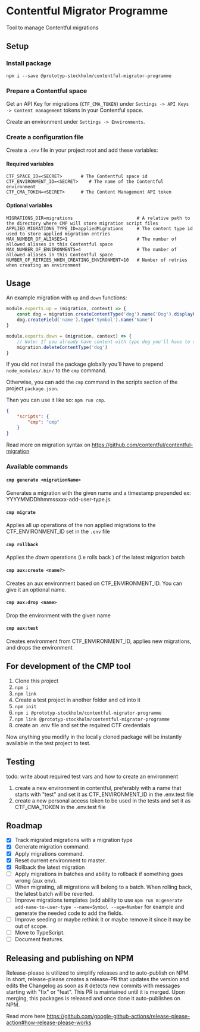 # Contentful Migrator Programme
Tool to manage Contentful migrations

## Setup

### Install package

```shell script
npm i --save @prototyp-stockholm/contentful-migrator-programme
```

### Prepare a Contentful space

Get an API Key for migrations (`CTF_CMA_TOKEN`) under `Settings -> API Keys -> Content management` tokens in your Contentful space.

Create an environment under `Settings -> Environments`.

### Create a configuration file

Create a `.env` file in your project root and add these variables:

#### Required variables
```dotenv
CTF_SPACE_ID=<SECRET>       # The Contentful space id
CTF_ENVIRONMENT_ID=<SECRET>    # The name of the Contentful environment
CTF_CMA_TOKEN=<SECRET>      # The Content Management API token
```

#### Optional variables
```dotenv
MIGRATIONS_DIR=migrations                        # A relative path to the directory where CMP will store migration script files
APPLIED_MIGRATIONS_TYPE_ID=appliedMigrations     # The content type id used to store applied migration entries  
MAX_NUMBER_OF_ALIASES=1                          # The number of allowed aliases in this Contentful space
MAX_NUMBER_OF_ENVIRONMENTS=4                     # The number of allowed aliases in this Contentful space
NUMBER_OF_RETRIES_WHEN_CREATING_ENVIRONMENT=10   # Number of retries when creating an environment
```


## Usage

An example migration with `up` and `down` functions:

```javascript
module.exports.up = (migration, context) => {
    const dog = migration.createContentType('dog').name('Dog').displayField('name')
    dog.createField('name').type('Symbol').name('Name')
}

module.exports.down = (migration, context) => {
    // Note: If you already have content with type dog you'll have to remove all dog entries, before removing the dog type
    migration.deleteContentType('dog')
}
```

If you did not install the package globally you'll have to prepend `node_modules/.bin/` to the `cmp` command.

Otherwise, you can add the `cmp` command in the scripts section of the project `package.json`.

Then you can use it like so: `npm run cmp`.

```json
{
    "scripts": {
        "cmp": "cmp"
    }
}
```

Read more on migration syntax on https://github.com/contentful/contentful-migration

### Available commands


#### `cmp generate <migrationName>`
Generates a migration with the given name and a timestamp prepended ex: YYYYMMDDhhmmssxxx-add-user-type.js.

#### `cmp migrate`
Applies all _up_ operations of the non applied migrations to the CTF_ENVIRONMENT_ID set in the `.env` file

#### `cmp rollback`
Applies the _down_ operations (i.e rolls back ) of the latest migration batch

#### `cmp aux:create <name?>`
Creates an aux environment based on CTF_ENVIRONMENT_ID. You can give it an optional name.

#### `cmp aux:drop <name>`
Drop the environment with the given name

#### `cmp aux:test`
Creates environment from CTF_ENVIRONMENT_ID, applies new migrations, and drops the environment


## For development of the CMP tool

1. Clone this project
2. `npm i`
3. `npm link`
4. Create a test project in another folder and cd into it
5. `npm init`
6. `npm i @prototyp-stockholm/contentful-migrator-programme`
7. `npm link @prototyp-stockholm/contentful-migrator-programme`
8. create an .env file and set the required CTF credentials

Now anything you modify in the locally cloned package will be instantly available in the test project to test.

## Testing

todo: write about required test vars and how to create an environment 

1. create a new environment in contentful, preferably with a name that starts with "test" and set it as CTF_ENVIRONMENT_ID in the .env.test file
2. create a new personal access token to be used in the tests and set it as CTF_CMA_TOKEN in the .env.test file

## Roadmap
- [x]  Track migrated migrations with a migration type
- [x]  Generate migration command.
- [x]  Apply migrations command.
- [x]  Reset current environment to master.
- [x]  Rollback the latest migration
- [ ]  Apply migrations in batches and ability to rollback if something goes wrong (aux env).
- [ ]  When migrating, all migrations will belong to a batch. When rolling back, the latest batch will be reverted.
- [ ]  Improve migrations templates (add ability to use `npm run m:generate add-name-to-user-type --name=Symbol --age=Number` for example and generate the needed code to add the fields.
- [ ]  Improve seeding or maybe rethink it or maybe remove it since it may be out of scope.
- [ ]  Move to TypeScript.
- [ ]  Document features.

## Releasing and publishing on NPM

Release-please is utilized to simplify releases and to auto-publish on NPM. In short, release-please creates a release-PR that updates the version and edits the Changelog as soon as it detects new commits with messages starting with "fix" or "feat". This PR is maintained until it is merged. Upon merging, this packages is released and once done it auto-publishes on NPM. 

Read more here https://github.com/google-github-actions/release-please-action#how-release-please-works
